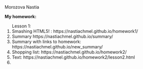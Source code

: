 Morozova Nastia

**My homework:**
<ol>Lesson 1:
<li>Smashing HTML5! : 
 https://nastiachmel.github.io/homework1/
<li> Summary https://nastiachmel.github.io/summary/
  <li> Summary with links to homework: https://nastiachmel.github.io/new_summary/
    <li>Shopping list: https://nastiachmel.github.io/homework2/
      <li>Text: https://nastiachmel.github.io/homework2/lesson2.html
        <li>
